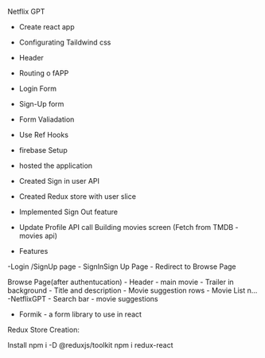 Netflix GPT

- Create react app
- Configurating Taildwind css
- Header
- Routing o fAPP
-  Login Form
- Sign-Up form
- Form Valiadation
- Use Ref Hooks
- firebase Setup
- hosted the application
- Created Sign in user API
- Created Redux store with user slice
- Implemented Sign Out feature
- Update Profile API call
Building movies screen (Fetch from TMDB - movies api) 


- Features

-Login /SignUp page
    - SignInSign Up Page
    - Redirect to Browse Page

Browse Page(after authentucation)
    - Header
    - main movie
            - Trailer in background
            - Title and description
            - Movie suggestion rows
            - Movie List n...
    -NetflixGPT
        - Search bar
        - movie suggestions

- Formik - a form library to use in react


Redux Store Creation:

Install npm i -D @reduxjs/toolkit
npm i redux-react

